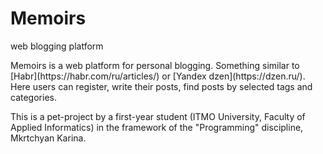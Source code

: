# Memoirs
web blogging platform

<p> Memoirs is a web platform for personal blogging. Something similar to [Habr](https://habr.com/ru/articles/) or [Yandex dzen](https://dzen.ru/). Here users can register, write their posts, find posts by selected tags and categories. </p>
<p> This is a pet-project by a first-year student (ITMO University, Faculty of Applied Informatics) in the framework of the "Programming" discipline, Mkrtchyan Karina. </p>
